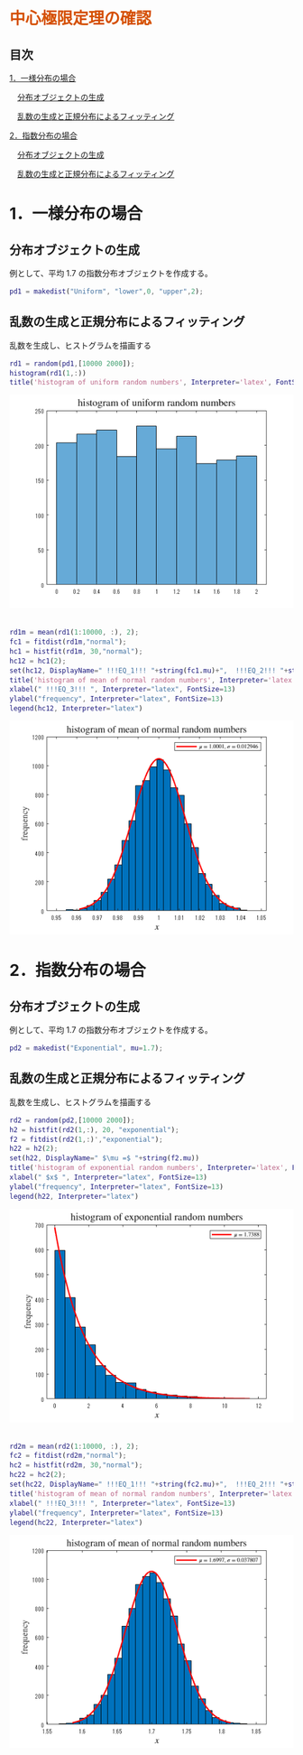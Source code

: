 
<a name="T_1DC7F588"></a>
# <span style="color:rgb(213,80,0)">中心極限定理の確認</span>
<a name="beginToc"></a>
## 目次
[1．一様分布の場合](#H_1A20678A)
 
&emsp;[分布オブジェクトの生成](#H_6458F814)
 
&emsp;[乱数の生成と正規分布によるフィッティング](#H_CCE4F93B)
 
[2．指数分布の場合](#H_6DB8AA61)
 
&emsp;[分布オブジェクトの生成](#H_C7240049)
 
&emsp;[乱数の生成と正規分布によるフィッティング](#H_DC33C18D)
 
<a name="endToc"></a>
<a name="H_7F8D78C1"></a>
<a name="H_1A20678A"></a>
# 1．一様分布の場合
<a name="H_6458F814"></a>
## 分布オブジェクトの生成

例として、平均 1.7 の指数分布オブジェクトを作成する。

```matlab
pd1 = makedist("Uniform", "lower",0, "upper",2);
```
<a name="H_4375E1A4"></a>
<a name="H_CCE4F93B"></a>
## 乱数の生成と正規分布によるフィッティング
<a name="H_DD406E82"></a>

乱数を生成し、ヒストグラムを描画する

```matlab
rd1 = random(pd1,[10000 2000]);
histogram(rd1(1,:))
title('histogram of uniform random numbers', Interpreter='latex', FontSize=15)
```

<center><img src="central_limit_theorem_statA_240205_media/figure_0.png" width="562" alt="figure_0.png"></center>


```matlab

rd1m = mean(rd1(1:10000, :), 2);
fc1 = fitdist(rd1m,"normal");
hc1 = histfit(rd1m, 30,"normal");
hc12 = hc1(2);
set(hc12, DisplayName=" !!!EQ_1!!! "+string(fc1.mu)+",  !!!EQ_2!!! "+string(fc1.std))
title('histogram of mean of normal random numbers', Interpreter='latex', FontSize=14)
xlabel(" !!!EQ_3!!! ", Interpreter="latex", FontSize=13)
ylabel("frequency", Interpreter="latex", FontSize=13)
legend(hc12, Interpreter="latex")
```

<center><img src="central_limit_theorem_statA_240205_media/figure_1.png" width="562" alt="figure_1.png"></center>

<a name="H_6DB8AA61"></a>
# 2．指数分布の場合
<a name="H_C7240049"></a>
## 分布オブジェクトの生成

例として、平均 1.7 の指数分布オブジェクトを作成する。

```matlab
pd2 = makedist("Exponential", mu=1.7);
```
<a name="H_F8854DA8"></a>
<a name="H_DC33C18D"></a>
## 乱数の生成と正規分布によるフィッティング
<a name="H_DD406E82"></a>

乱数を生成し、ヒストグラムを描画する

```matlab
rd2 = random(pd2,[10000 2000]);
h2 = histfit(rd2(1,:), 20, "exponential");
f2 = fitdist(rd2(1,:)',"exponential");
h22 = h2(2);
set(h22, DisplayName=" $\mu =$ "+string(f2.mu))
title('histogram of exponential random numbers', Interpreter='latex', FontSize=15)
xlabel(" $x$ ", Interpreter="latex", FontSize=13)
ylabel("frequency", Interpreter="latex", FontSize=13)
legend(h22, Interpreter="latex")
```

<center><img src="central_limit_theorem_statA_240205_media/figure_2.png" width="562" alt="figure_2.png"></center>


```matlab

rd2m = mean(rd2(1:10000, :), 2);
fc2 = fitdist(rd2m,"normal");
hc2 = histfit(rd2m, 30,"normal");
hc22 = hc2(2);
set(hc22, DisplayName=" !!!EQ_1!!! "+string(fc2.mu)+",  !!!EQ_2!!! "+string(fc2.std))
title('histogram of mean of normal random numbers', Interpreter='latex', FontSize=14)
xlabel(" !!!EQ_3!!! ", Interpreter="latex", FontSize=13)
ylabel("frequency", Interpreter="latex", FontSize=13)
legend(hc22, Interpreter="latex")
```

<center><img src="central_limit_theorem_statA_240205_media/figure_3.png" width="562" alt="figure_3.png"></center>

